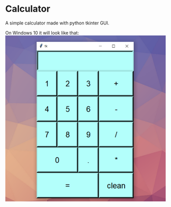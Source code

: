# Calculator
A simple calculator made with python tkinter GUI.

On Windows 10 it will look like that:
![alt text](https://github.com/25natan/Calculator/blob/main/calculator_img.png?raw=true)
